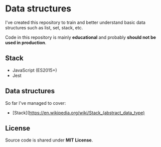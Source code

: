 # Data structures
I've created this repository to train and better understand basic data structures such as list, set, stack, etc. 

Code in this repository is mainly **educational** and probably **should not be used in production**.

## Stack
- JavaScript (ES2015+)
- Jest

## Data structures
So far I've managed to cover:
- [Stack](https://en.wikipedia.org/wiki/Stack_(abstract_data_type)

## License
Source code is shared under **MIT License**.